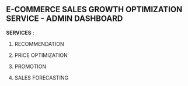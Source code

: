 ## E-COMMERCE SALES GROWTH OPTIMIZATION SERVICE - ADMIN DASHBOARD

**SERVICES** : 

1. RECOMMENDATION

2. PRICE OPTIMIZATION

3. PROMOTION

4. SALES FORECASTING